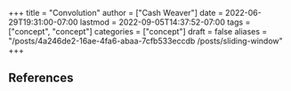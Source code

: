 +++
title = "Convolution"
author = ["Cash Weaver"]
date = 2022-06-29T19:31:00-07:00
lastmod = 2022-09-05T14:37:52-07:00
tags = ["concept", "concept"]
categories = ["concept"]
draft = false
aliases = "/posts/4a246de2-16ae-4fa6-abaa-7cfb533eccdb /posts/sliding-window"
+++

## References

<style>.csl-entry{text-indent: -1.5em; margin-left: 1.5em;}</style><div class="csl-bib-body">
</div>
